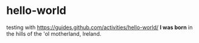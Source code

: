 # hello-world
testing with https://guides.github.com/activities/hello-world/
**I was born** in the hills of the 'ol motherland, Ireland.  
